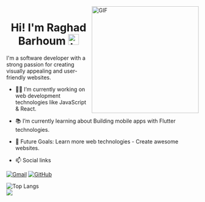 <img alt="GIF" align="right" src="https://github.com/arsentieva/arsentieva/blob/main/code.gif?raw=true" height="280">
<h1 align="center"> Hi! I'm Raghad Barhoum <img src="https://user-images.githubusercontent.com/1303154/88677602-1635ba80-d120-11ea-84d8-d263ba5fc3c0.gif" width="28px" alt="hi"></h1>
<p>
I'm a software developer with a strong passion for creating visually appealing and user-friendly websites. 
</p>

- 👨‍💻 I’m currently working on web development technologies like JavaScript & React.
- 📚 I’m currently learning about Building mobile apps with Flutter technologies.
- 🎯 Future Goals: Learn more web technologies - Create awesome websites.
  
- 📫 Social links
<p>
<a href="raghadba73@gmail.com"><img src="https://img.icons8.com/bubbles/50/000000/gmail.png" title='Gmail' alt="Gmail"/></a>
<a href="https://github.com/raghad73"><img src="https://img.icons8.com/bubbles/50/000000/github.png" title='GitHub' alt="GitHub"/></a>
</p>



<!-- ![Top Langs](https://github-readme-stats.vercel.app/api/top-langs/?username=mohamedelkashef15&hide_progress=true) -->
![Top Langs](https://github-readme-stats.vercel.app/api/top-langs/?username=mohamedelkashef15&layout=compact)
<br>
<a href="https://komarev.com/ghpvc/?username=mohamedelkashef15&style=for-the-badge">
    <img src="https://komarev.com/ghpvc/?username=mohamedelkashef15&style=for-the-badge">
</a>
